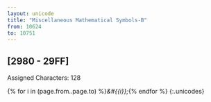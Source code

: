 ```yaml
---
layout: unicode
title: "Miscellaneous Mathematical Symbols-B"
from: 10624
to: 10751
---
```


## 	[2980 - 29FF]

Assigned Characters: 128

{% for i in (page.from..page.to) %}<i>&#{{i}};</i>{% endfor %}
{:.unicodes}
